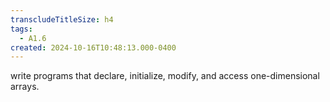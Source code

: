 ```yaml
---
transcludeTitleSize: h4
tags:
  - A1.6
created: 2024-10-16T10:48:13.000-0400
---
```

write programs that declare, initialize, modify, and access one-dimensional arrays.